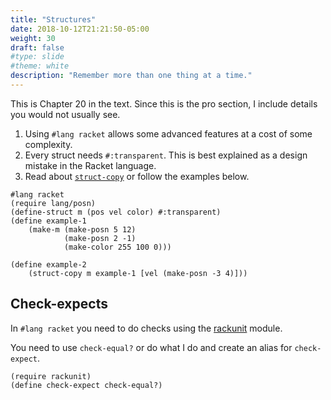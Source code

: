 ```yaml
---
title: "Structures"
date: 2018-10-12T21:21:50-05:00
weight: 30
draft: false
#type: slide
#theme: white
description: "Remember more than one thing at a time."
---
```


This is Chapter 20 in the text. Since this is the pro section, I
include details you would not usually see.

1. Using `#lang racket` allows some advanced features at a cost of
   some complexity.
2. Every struct needs `#:transparent`. This is best explained as a
   design mistake in the Racket language.
3. Read about
   [`struct-copy`](https://docs.racket-lang.org/reference/struct-copy.html?q=struct-copy#%28form._%28%28lib._racket%2Fprivate%2Fbase..rkt%29._struct-copy%29%29)
   or follow the examples below.

```racket 
#lang racket
(require lang/posn)
(define-struct m (pos vel color) #:transparent)
(define example-1
    (make-m (make-posn 5 12) 
	        (make-posn 2 -1) 
			(make-color 255 100 0)))

(define example-2
    (struct-copy m example-1 [vel (make-posn -3 4)]))
```

## Check-expects 

In `#lang racket` you need to do checks using the
[rackunit](https://docs.racket-lang.org/rackunit/api.html?q=rackunit)
module.

You need to use `check-equal?` or do what I do and create an alias for `check-expect`.

```racket
(require rackunit)
(define check-expect check-equal?)
```
